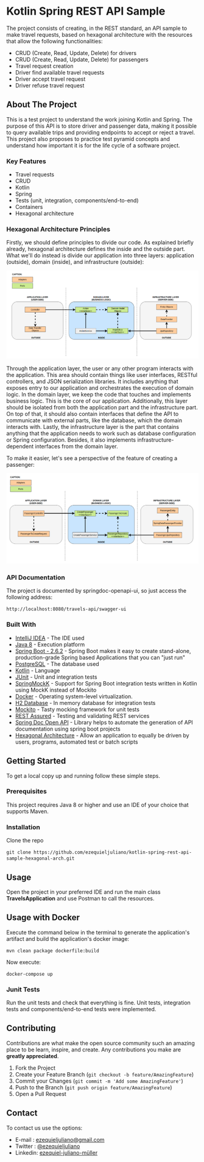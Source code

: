 # Kotlin Spring REST API Sample
The project consists of creating, in the REST standard, an API sample to make travel requests, based on hexagonal architecture with the resources that allow the following functionalities:

* CRUD (Create, Read, Update, Delete) for drivers
* CRUD (Create, Read, Update, Delete) for passengers
* Travel request creation
* Driver find available travel requests
* Driver accept travel request
* Driver refuse travel request

## About The Project
This is a test project to understand the work joining Kotlin and Spring.
The purpose of this API is to store driver and passenger data, making it possible to query available trips and providing endpoints to accept or reject a travel.
This project also proposes to practice test pyramid concepts and understand how important it is for the life cycle of a software project.

### Key Features
* Travel requests
* CRUD
* Kotlin
* Spring
* Tests (unit, integration, components/end-to-end)
* Containers
* Hexagonal architecture

### Hexagonal Architecture Principles
Firstly, we should define principles to divide our code. As explained briefly already, hexagonal architecture defines the inside and the outside part.
What we'll do instead is divide our application into three layers: application (outside), domain (inside), and infrastructure (outside):

![Hexagonal Architecture Principles](./images/hexagonal-arch-principles.png)

Through the application layer, the user or any other program interacts with the application. This area should contain things like user interfaces, RESTful controllers, and JSON serialization libraries. It includes anything that exposes entry to our application and orchestrates the execution of domain logic.
In the domain layer, we keep the code that touches and implements business logic. This is the core of our application. Additionally, this layer should be isolated from both the application part and the infrastructure part. On top of that, it should also contain interfaces that define the API to communicate with external parts, like the database, which the domain interacts with.
Lastly, the infrastructure layer is the part that contains anything that the application needs to work such as database configuration or Spring configuration. Besides, it also implements infrastructure-dependent interfaces from the domain layer.

To make it easier, let's see a perspective of the feature of creating a passenger:

![Create Passenger - Hexagonal Architecture Principles](./images/create-passenger-hexagonal-arch-principles.png)

### API Documentation
The project is documented by springdoc-openapi-ui, so just access the following address:
```
http://localhost:8080/travels-api/swagger-ui
```

### Built With
* [IntelliJ IDEA](https://www.jetbrains.com/pt-br/idea/) - The IDE used
* [Java 8](https://www.java.com/pt-BR/) - Execution platform
* [Spring Boot - 2.6.2](https://spring.io/projects/spring-boot) - Spring Boot makes it easy to create stand-alone, production-grade Spring based Applications that you can "just run"
* [PostgreSQL](https://www.postgresql.org/) - The database used
* [Kotlin](https://kotlinlang.org/) - Language
* [JUnit](https://junit.org/junit5/) - Unit and integration tests
* [SpringMockK](https://github.com/Ninja-Squad/springmockk) - Support for Spring Boot integration tests written in Kotlin using MockK instead of Mockito
* [Docker](https://www.docker.com/) - Operating system-level virtualization.
* [H2 Database](https://www.h2database.com/html/main.html) - In memory database for integration tests
* [Mockito](https://site.mockito.org/) - Tasty mocking framework for unit tests
* [REST Assured](https://rest-assured.io/) - Testing and validating REST services
* [Spring Doc Open API](https://springdoc.org/) - Library helps to automate the generation of API documentation using spring boot projects
* [Hexagonal Architecture](https://blog.octo.com/en/hexagonal-architecture-three-principles-and-an-implementation-example/) - Allow an application to equally be driven by users, programs, automated test or batch scripts

## Getting Started
To get a local copy up and running follow these simple steps.

### Prerequisites
This project requires Java 8 or higher and use an IDE of your choice that supports Maven.

### Installation
Clone the repo
```
git clone https://github.com/ezequieljuliano/kotlin-spring-rest-api-sample-hexagonal-arch.git
```

## Usage
Open the project in your preferred IDE and run the main class **TravelsApplication** and use Postman to call the resources.

## Usage with Docker
Execute the command below in the terminal to generate the application's artifact and build the application's docker image:
```
mvn clean package dockerfile:build
```
Now execute:
```
docker-compose up
```

### Junit Tests
Run the unit tests and check that everything is fine.
Unit tests, integration tests and components/end-to-end tests were implemented.

## Contributing

Contributions are what make the open source community such an amazing place to be learn, inspire, and create. Any contributions you make are **greatly appreciated**.

1. Fork the Project
2. Create your Feature Branch (`git checkout -b feature/AmazingFeature`)
3. Commit your Changes (`git commit -m 'Add some AmazingFeature'`)
4. Push to the Branch (`git push origin feature/AmazingFeature`)
5. Open a Pull Request

## Contact

To contact us use the options:
* E-mail  : ezequieljuliano@gmail.com
* Twitter : [@ezequieljuliano](https://twitter.com/ezequieljuliano)
* Linkedin: [ezequiel-juliano-müller](https://www.linkedin.com/in/ezequiel-juliano-müller-43988a4a)